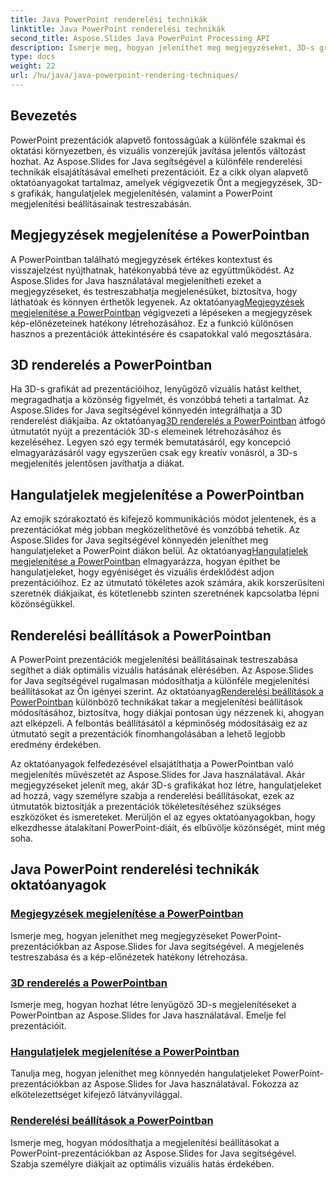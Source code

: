 ```yaml
---
title: Java PowerPoint renderelési technikák
linktitle: Java PowerPoint renderelési technikák
second_title: Aspose.Slides Java PowerPoint Processing API
description: Ismerje meg, hogyan jeleníthet meg megjegyzéseket, 3D-s grafikákat, hangulatjeleket és egyebeket a PowerPointban az Aspose.Slides for Java segítségével. Átfogó oktatóanyagok a továbbfejlesztett prezentációkhoz.
type: docs
weight: 22
url: /hu/java/java-powerpoint-rendering-techniques/
---
```


## Bevezetés

PowerPoint prezentációk alapvető fontosságúak a különféle szakmai és oktatási környezetben, és vizuális vonzerejük javítása jelentős változást hozhat. Az Aspose.Slides for Java segítségével a különféle renderelési technikák elsajátításával emelheti prezentációit. Ez a cikk olyan alapvető oktatóanyagokat tartalmaz, amelyek végigvezetik Önt a megjegyzések, 3D-s grafikák, hangulatjelek megjelenítésén, valamint a PowerPoint megjelenítési beállításainak testreszabásán.

## Megjegyzések megjelenítése a PowerPointban

 A PowerPointban található megjegyzések értékes kontextust és visszajelzést nyújthatnak, hatékonyabbá téve az együttműködést. Az Aspose.Slides for Java használatával megjelenítheti ezeket a megjegyzéseket, és testreszabhatja megjelenésüket, biztosítva, hogy láthatóak és könnyen érthetők legyenek. Az oktatóanyag[Megjegyzések megjelenítése a PowerPointban](./render-comments-powerpoint/) végigvezeti a lépéseken a megjegyzések kép-előnézeteinek hatékony létrehozásához. Ez a funkció különösen hasznos a prezentációk áttekintésére és csapatokkal való megosztására.

## 3D renderelés a PowerPointban

Ha 3D-s grafikát ad prezentációihoz, lenyűgöző vizuális hatást kelthet, megragadhatja a közönség figyelmét, és vonzóbbá teheti a tartalmat. Az Aspose.Slides for Java segítségével könnyedén integrálhatja a 3D renderelést diákjaiba. Az oktatóanyag[3D renderelés a PowerPointban](./3d-rendering-powerpoint/) átfogó útmutatót nyújt a prezentációk 3D-s elemeinek létrehozásához és kezeléséhez. Legyen szó egy termék bemutatásáról, egy koncepció elmagyarázásáról vagy egyszerűen csak egy kreatív vonásról, a 3D-s megjelenítés jelentősen javíthatja a diákat.

## Hangulatjelek megjelenítése a PowerPointban

 Az emojik szórakoztató és kifejező kommunikációs módot jelentenek, és a prezentációkat még jobban megközelíthetővé és vonzóbbá tehetik. Az Aspose.Slides for Java segítségével könnyedén jeleníthet meg hangulatjeleket a PowerPoint diákon belül. Az oktatóanyag[Hangulatjelek megjelenítése a PowerPointban](./render-emojis-powerpoint/) elmagyarázza, hogyan építhet be hangulatjeleket, hogy egyéniséget és vizuális érdeklődést adjon prezentációihoz. Ez az útmutató tökéletes azok számára, akik korszerűsíteni szeretnék diákjaikat, és kötetlenebb szinten szeretnének kapcsolatba lépni közönségükkel.

## Renderelési beállítások a PowerPointban

 A PowerPoint prezentációk megjelenítési beállításainak testreszabása segíthet a diák optimális vizuális hatásának elérésében. Az Aspose.Slides for Java segítségével rugalmasan módosíthatja a különféle megjelenítési beállításokat az Ön igényei szerint. Az oktatóanyag[Renderelési beállítások a PowerPointban](./render-options-powerpoint/) különböző technikákat takar a megjelenítési beállítások módosításához, biztosítva, hogy diákjai pontosan úgy nézzenek ki, ahogyan azt elképzeli. A felbontás beállításától a képminőség módosításáig ez az útmutató segít a prezentációk finomhangolásában a lehető legjobb eredmény érdekében.

Az oktatóanyagok felfedezésével elsajátíthatja a PowerPointban való megjelenítés művészetét az Aspose.Slides for Java használatával. Akár megjegyzéseket jelenít meg, akár 3D-s grafikákat hoz létre, hangulatjeleket ad hozzá, vagy személyre szabja a renderelési beállításokat, ezek az útmutatók biztosítják a prezentációk tökéletesítéséhez szükséges eszközöket és ismereteket. Merüljön el az egyes oktatóanyagokban, hogy elkezdhesse átalakítani PowerPoint-diáit, és elbűvölje közönségét, mint még soha.
## Java PowerPoint renderelési technikák oktatóanyagok
### [Megjegyzések megjelenítése a PowerPointban](./render-comments-powerpoint/)
Ismerje meg, hogyan jeleníthet meg megjegyzéseket PowerPoint-prezentációkban az Aspose.Slides for Java segítségével. A megjelenés testreszabása és a kép-előnézetek hatékony létrehozása.
### [3D renderelés a PowerPointban](./3d-rendering-powerpoint/)
Ismerje meg, hogyan hozhat létre lenyűgöző 3D-s megjelenítéseket a PowerPointban az Aspose.Slides for Java használatával. Emelje fel prezentációit.
### [Hangulatjelek megjelenítése a PowerPointban](./render-emojis-powerpoint/)
Tanulja meg, hogyan jeleníthet meg könnyedén hangulatjeleket PowerPoint-prezentációkban az Aspose.Slides for Java használatával. Fokozza az elkötelezettséget kifejező látványvilággal.
### [Renderelési beállítások a PowerPointban](./render-options-powerpoint/)
Ismerje meg, hogyan módosíthatja a megjelenítési beállításokat a PowerPoint-prezentációkban az Aspose.Slides for Java segítségével. Szabja személyre diákjait az optimális vizuális hatás érdekében.